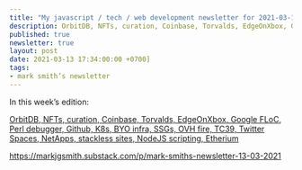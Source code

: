 ```yaml
---
title: "My javascript / tech / web development newsletter for 2021-03-13 is out!"
description: OrbitDB, NFTs, curation, Coinbase, Torvalds, EdgeOnXbox, Google FLoC, Perl debugger, Github, K8s, BYO infra, SSGs, OVH fire, TC39, Twitter Spaces, NetApps, stackless sites, NodeJS scripting, Etherium
published: true
newsletter: true
layout: post
date: 2021-03-13 17:34:00:00 +0700]
tags:
- mark smith’s newsletter
---
```

In this week’s edition:

[OrbitDB, NFTs, curation, Coinbase, Torvalds, EdgeOnXbox, Google FLoC, Perl debugger, Github, K8s, BYO infra, SSGs, OVH fire, TC39, Twitter Spaces, NetApps, stackless sites, NodeJS scripting, Etherium](https://markjgsmith.substack.com/p/mark-smiths-newsletter-13-03-2021)

https://markjgsmith.substack.com/p/mark-smiths-newsletter-13-03-2021
